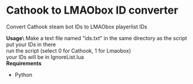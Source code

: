 # Cathook to LMAObox ID converter
Convert Cathook steam bot IDs to LMAObox playerlist IDs

**Usage**\\
Make a text file named "ids.txt" in the same directory as the script\
put your IDs in there\
run the script (select 0 for Cathook, 1 for Lmaobox)\
your IDs will be in IgnoreList.lua\
**Requirements**
- Python
